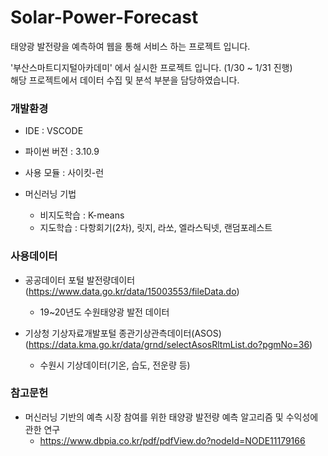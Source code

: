 # Solar-Power-Forecast
태양광 발전량을 예측하여 웹을  통해 서비스 하는 프로젝트 입니다.

'부산스마트디지털아카데미' 에서 실시한 프로젝트 입니다. (1/30 ~ 1/31 진행) \
해당 프로젝트에서 데이터 수집 및 분석 부분을 담당하였습니다.

### 개발환경
- IDE : VSCODE
- 파이썬 버전 : 3.10.9

- 사용 모듈 : 사이킷-런

- 머신러닝 기법
  - 비지도학습 : K-means
  - 지도학습 : 다항회기(2차), 릿지, 라쏘, 엘라스틱넷, 랜덤포레스트

### 사용데이터
- 공공데이터 포털 발전량데이터(https://www.data.go.kr/data/15003553/fileData.do)
  - 19~20년도 수원태양광 발전 데이터

- 기상청 기상자료개발포털 종관기상관측데이터(ASOS)(https://data.kma.go.kr/data/grnd/selectAsosRltmList.do?pgmNo=36)
  - 수원시 기상데이터(기온, 습도, 전운량 등)

### 참고문헌
- 머신러닝 기반의 예측 시장 참여를 위한 태양광 발전량 예측 알고리즘 및 수익성에 관한 연구
  - https://www.dbpia.co.kr/pdf/pdfView.do?nodeId=NODE11179166
